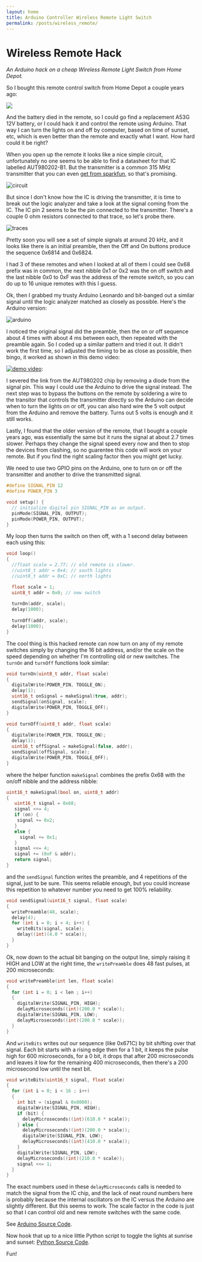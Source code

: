 ```yaml
---
layout: home
title: Arduino Controller Wireless Remote Light Switch
permalink: /posts/wireless_remote/
---
```


# Wireless Remote Hack

_An Arduino hack on a cheap Wireless Remote Light Switch from Home Depot._

So I bought this remote control switch from Home Depot a couple years ago:

[![](Assets/Logo.png)](https://www.homedepot.com/p/Defiant-Wireless-Indoor-Outdoor-Remote-Plug-RC-009A-1/202296039)

And the battery died in the remote, so I could go find a replacement A53G 12V battery, or I could hack it and control the remote using Arduino.  That way I can turn the lights on and off by computer, based on time of sunset, etc, which is even better than the remote and exactly what I want.  How hard could it be right?

When you open up the remote it looks like a nice simple circuit, unfortunately no one seems to be able to find a datasheet for that IC labelled AUT980202-B1.  But the transmitter is a common 315 MHz transmitter that you can even [get from sparkfun](https://www.sparkfun.com/products/10535), so that's promising.

![circuit](Assets/circuit.jpg)

But since I don't know how the IC is driving the transmitter, it is time to break out the logic analyzer and take a look at the signal coming from the IC.  The IC pin 2 seems to be the pin connected to the transmitter.  There's a couple 0 ohm resistors connected to that trace, so let's probe there.

![traces](Assets/traces.png)

Pretty soon you will see a set of simple signals at around 20 kHz, and it looks like there is an initial preamble, then the Off and On buttons produce the sequence 0x6814 and 0x6824.  

I had 3 of these remotes and when I looked at all of them I could see 0x68 prefix was in common, the next nibble 0x1 or 0x2 was the on off switch and the last nibble 0x0 to 0xF was the address of the remote switch, so you can do up to 16 unique remotes with this I guess.

Ok, then I grabbed my trusty Arduino Leonardo and bit-banged out a similar signal until the logic analyzer matched as closely as possible.  Here's the Arduino version:

![arduino](Assets/arduino.png)

I noticed the original signal did the preamble, then the on or off sequence about 4 times with about 4 ms between each, then repeated with the preamble again.  So I coded up a similar pattern and tried it out.   It didn't work the first time, so I adjusted the timing to be as close as possible, then bingo, it worked as shown in this demo video:

[![demo video](Assets/thumbnail.png)](https://youtu.be/SLlqlntYcEg):

I severed the link from the AUT980202 chip by removing a diode from the signal pin.  This way I could use the Arduino to drive the signal instead.  The next step was to bypass the buttons on the remote by soldering a wire to the transitor that controls the transmitter directly so the Arduino can decide when to turn the lights on or off, you can also hard wire the 5 volt output from the Arduino and remove the battery.  Turns out 5 volts is enough and it still works.  

Lastly, I found that the older version of the remote, that I bought a couple years ago, was essentially the same but it runs the signal at about 2.7 times slower. Perhaps they change the signal speed every now and then to stop the devices from clashing, so no guarentee this code will work on your remote.  But if you find the right scaling factor then you might get lucky.

We need to use two GPIO pins on the Arduino, one to turn on or off the transmitter and another to drive the transmitted signal. 

```cpp
#define SIGNAL_PIN 12
#define POWER_PIN 3

void setup() {
  // initialize digital pin SIGNAL_PIN as an output.
  pinMode(SIGNAL_PIN, OUTPUT);
  pinMode(POWER_PIN, OUTPUT);
}
```

My loop then turns the switch on then off, with a 1 second delay between each using this:

```cpp
void loop() 
{
  //float scale = 2.77; // old remote is slower.
  //uint8_t addr = 0x4; // south lights
  //uint8_t addr = 0xC; // north lights

  float scale = 1; 
  uint8_t addr = 0x0; // new switch
  
  turnOn(addr, scale);
  delay(1000);  
  
  turnOff(addr, scale);
  delay(1000);
}
```

The cool thing is this hacked remote can now turn on any of my remote switches simply by changing the 16 bit address, and/or the scale on the speed depending on whether I'm controlling old or new switches.  The `turnOn` and `turnOff` functions look similar:

```cpp
void turnOn(uint8_t addr, float scale)
{
  digitalWrite(POWER_PIN, TOGGLE_ON);
  delay(1);
  uint16_t onSignal = makeSignal(true, addr);
  sendSignal(onSignal, scale);
  digitalWrite(POWER_PIN, TOGGLE_OFF);
}

void turnOff(uint8_t addr, float scale)
{
  digitalWrite(POWER_PIN, TOGGLE_ON);
  delay(1); 
  uint16_t offSignal = makeSignal(false, addr);
  sendSignal(offSignal, scale);
  digitalWrite(POWER_PIN, TOGGLE_OFF);
}
```

where the helper function `makeSignal` combines the prefix 0x68 with the on/off nibble and the address nibble:

```cpp
uint16_t makeSignal(bool on, uint8_t addr)
{
   uint16_t signal = 0x68;
   signal <<= 4;
   if (on) {
    signal += 0x2;
   }
   else {
     signal += 0x1;
   }   
   signal <<= 4;
   signal += (0xF & addr);
   return signal;
}
```

and the `sendSignal` function writes the preamble, and 4 repetitions of the signal, just to be sure.  This seems reliable enough, but you could increase this repetition to whatever number you need to get 100% reliability.

```cpp
void sendSignal(uint16_t signal, float scale)
{
  writePreamble(48, scale);
  delay(4);
  for (int i = 0; i < 4; i++) {
    writeBits(signal, scale);
    delay((int)(4.0 * scale));
  } 
}
```

Ok, now down to the actual bit banging on the output line, simply raising it HIGH and LOW at the right time, the `writePreamble` does 48 fast pulses, at 200 microseconds:

```cpp
void writePreamble(int len, float scale)
{
  for (int i = 0; i < len ; i++)
  {
    digitalWrite(SIGNAL_PIN, HIGH);
    delayMicroseconds((int)(200.0 * scale));
    digitalWrite(SIGNAL_PIN, LOW); 
    delayMicroseconds((int)(200.0 * scale));
  }
}
```

And `writeBits` writes out our sequence (like 0x671C) by bit shifting over that signal.  Each bit starts with a rising edge then for a 1 bit, it keeps the pulse high for 600 microseconds, for a 0 bit, it drops that after 200 microseconds and leaves it low for the remaining 400 microseconds, then there's a 200 microsecond low until the next bit.  

```cpp
void writeBits(uint16_t signal, float scale)
{
  for (int i = 0; i < 16 ; i++)
  {
    int bit = (signal & 0x8000);
    digitalWrite(SIGNAL_PIN, HIGH);
    if (bit) {      
      delayMicroseconds((int)(610.0 * scale));
    } else {
      delayMicroseconds((int)(200.0 * scale));
      digitalWrite(SIGNAL_PIN, LOW); 
      delayMicroseconds((int)(410.0 * scale));
    }
    digitalWrite(SIGNAL_PIN, LOW);
    delayMicroseconds((int)(210.0 * scale));
    signal <<= 1; 
  }
}
```

The exact numbers used in these `delayMicroseconds` calls is needed to match the signal from the IC chip, and the lack of neat round numbers here is probably because the internal oscillators on the IC versus the Arduino are slightly different.  But this seems to work.  The scale factor in the code is just so that I can control old and new remote switches with the same code.

See [Arduino Source Code](https://github.com/lovettchris/lovettchris.github.io/blob/master/posts/wireless_remote/Remote.ino).

Now hook that up to a nice little Python script to toggle the lights at sunrise and sunset: [Python Source Code](https://github.com/lovettchris/lovettchris.github.io/blob/master/posts/wireless_remote/Lights.py).

Fun!